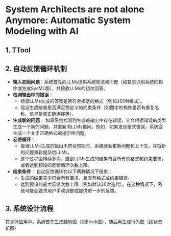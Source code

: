 # System Architects are not alone Anymore: Automatic System Modeling with AI
## 1. TTool
## 2. 自动反馈循环机制

- **输入初始问题**：系统首先向LLMs提供系统规范和问题（如要求识别系统的构件或生成SysML图），并接收LLMs的初次回答。
- **检测输出中的错误**：
    - 检查LLMs生成的答案是否符合指定的格式（例如JSON格式）。
    - 验证生成结果是否满足预定义的约束条件（如图中的构件是否有重复名称、信号是否正确连接等）。
- **生成新的问题**： 如果系统检测到生成的输出中存在错误，它会根据错误的类型生成一个新的问题，并重新向LLMs提问。例如，如果发现格式错误，系统会生成一个关于正确格式的提示性问题。
- **反馈循环**：
    - 每当LLMs生成的输出不符合预期时，系统就会更新问题和上下文，并将新的问题重新提交给LLMs。
    - 这个过程会持续多次，直到LLMs生成的结果符合所有的格式和约束要求，或者达到预设的反馈循环次数上限。
- **结束条件**： 自动反馈循环在以下两种情况下结束：
    - 生成的结果完全符合所有要求，且没有格式或约束错误。
    - 达到预设的最大反馈次数上限（例如默认20次迭代）。在这种情况下，系统可能会要求用户手动调整或提供进一步的反馈。


## 3. 系统设计流程
在具体应用中，系统首先生成结构图（如Block图），随后再生成行为图（如状态机图）